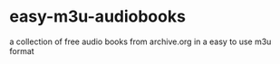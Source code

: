 # easy-m3u-audiobooks
a collection of free audio books from archive.org in a easy to use m3u format

